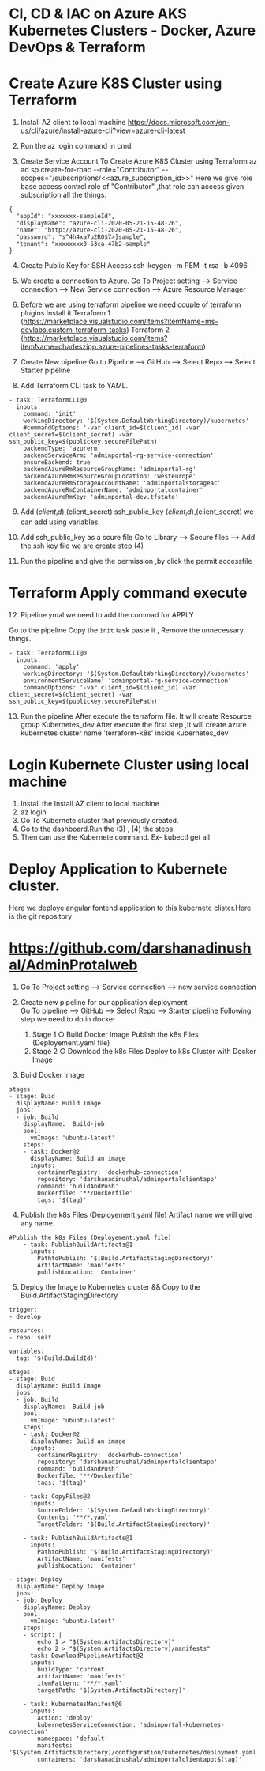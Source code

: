 # CI, CD & IAC on Azure AKS Kubernetes Clusters - Docker, Azure DevOps & Terraform

# Create Azure K8S Cluster using Terraform

1. Install AZ client to local machine
https://docs.microsoft.com/en-us/cli/azure/install-azure-cli?view=azure-cli-latest

2.  Run the az login command in cmd.

3. Create Service Account To Create Azure K8S Cluster using Terraform
az ad sp create-for-rbac --role="Contributor" --scopes="/subscriptions/<<azure_subscription_id>>"
Here we give role base access control  role  of "Contributor" ,that role can access given subscription all the things. 
```
{
  "appId": "xxxxxxx-sampleId",
  "displayName": "azure-cli-2020-05-21-15-48-26",
  "name": "http://azure-cli-2020-05-21-15-48-26",
  "password": "s^4h4xa7u2RO$7>]sample",
  "tenant": "xxxxxxxx0-53ca-47b2-sample"
}
```

4. Create Public Key for SSH Access
ssh-keygen -m PEM -t rsa -b 4096 

5. We create a connection to Azure.
Go To Project setting --> Service connection --> New Service connection --> Azure Resource Manager

6. Before we are using terraform pipeline we need couple of terraform plugins 
Install it
Terraform 1 (https://marketplace.visualstudio.com/items?itemName=ms-devlabs.custom-terraform-tasks)
Terraform 2 (https://marketplace.visualstudio.com/items?itemName=charleszipp.azure-pipelines-tasks-terraform)


7. Create New pipeline 
Go to Pipeline --> GitHub --> Select Repo --> Select Starter pipeline

8. Add Terraform CLI task to YAML.

```
- task: TerraformCLI@0
  inputs:
    command: 'init'
    workingDirectory: '$(System.DefaultWorkingDirectory)/kubernetes'
    #commandOptions: '-var client_id=$(client_id) -var client_secret=$(client_secret) -var ssh_public_key=$(publickey.secureFilePath)'
    backendType: 'azurerm'
    backendServiceArm: 'adminportal-rg-service-connection'
    ensureBackend: true
    backendAzureRmResourceGroupName: 'adminportal-rg'
    backendAzureRmResourceGroupLocation: 'westeurope'
    backendAzureRmStorageAccountName: 'adminportalstorageac'
    backendAzureRmContainerName: 'adminportalcontainer'
    backendAzureRmKey: 'adminportal-dev.tfstate'
```
9. Add $(client_id) ,$(client_secret) ssh_public_key 
$(client_id) ,$(client_secret) we can add using variables

10. Add ssh_public_key as a scure file
    Go to Library --> Secure files  --> Add the ssh key file we are create step (4)
    
11. Run the pipeline and give the permission ,by click the permit accessfile 

# Terraform Apply command execute 
12. Pipeline ymal we need to add the commad for APPLY

Go to the pipeline Copy the `init` task paste it ,
Remove the unnecessary things.
```
- task: TerraformCLI@0
  inputs:
    command: 'apply'
    workingDirectory: '$(System.DefaultWorkingDirectory)/kubernetes'
    environmentServiceName: 'adminportal-rg-service-connection'
    commandOptions: '-var client_id=$(client_id) -var client_secret=$(client_secret) -var ssh_public_key=$(publickey.secureFilePath)'
```    

13. Run the pipeline  After execute the terraform file.
      It will create Resource group Kubernetes_dev
      After execute the first step ,It will create azure kubernetes cluster  name 'terraform-k8s' inside kubernetes_dev
      
# Login Kubernete Cluster using local machine 
   1. Install the Install AZ client to local machine
   2. az login 
   3. Go To Kubernete cluster that previously created.
   4. Go to the dashboard.Run the (3) , (4) the steps.
   5. Then can use the Kubernete command. Ex- kubectl get all 
   
# Deploy  Application to Kubernete cluster. 

Here we deploye angular fontend application to this kubernete clister.Here is the git repository
# https://github.com/darshanadinushal/AdminProtalweb


1. Go To Project setting --> Service connection --> new service connection

2. Create new pipeline for our application deployment     
    Go To pipeline --> GitHub --> Select Repo --> Starter pipeline
    Following step we need to do in docker
      1. Stage 1 
        ○ Build Docker Image 
        Publish the k8s Files (Deployement.yaml file)
      2. Stage 2
		○ Download the k8s Files
     Deploy to k8s Cluster with Docker Image
     
 3. Build Docker Image
```
stages: 
- stage: Buid 
  displayName: Build Image
  jobs:
  - job: Build
    displayName:  Build-job
    pool:
      vmImage: 'ubuntu-latest'
    steps: 
    - task: Docker@2
      displayName: Build an image
      inputs:
        containerRegistry: 'dockerhub-connection'
        repository: 'darshanadinushal/adminportalclientapp'
        command: 'buildAndPush'
        Dockerfile: '**/Dockerfile'
        tags: '$(tag)'
```
4. Publish the k8s Files (Deployement.yaml file)
     Artifact name we will give any name.
```
#Publish the k8s Files (Deployement.yaml file)
    - task: PublishBuildArtifacts@1
      inputs:
        PathtoPublish: '$(Build.ArtifactStagingDirectory)'
        ArtifactName: 'manifests'
        publishLocation: 'Container'
```
5. Deploy the Image to Kubernetes cluster && Copy to the Build.ArtifactStagingDirectory

```
trigger:
- develop

resources:
- repo: self

variables:
  tag: '$(Build.BuildId)'

stages: 
- stage: Buid 
  displayName: Build Image
  jobs:
  - job: Build
    displayName:  Build-job
    pool:
      vmImage: 'ubuntu-latest'
    steps: 
    - task: Docker@2
      displayName: Build an image
      inputs:
        containerRegistry: 'dockerhub-connection'
        repository: 'darshanadinushal/adminportalclientapp'
        command: 'buildAndPush'
        Dockerfile: '**/Dockerfile'
        tags: '$(tag)'

    - task: CopyFiles@2
      inputs:
        SourceFolder: '$(System.DefaultWorkingDirectory)'
        Contents: '**/*.yaml'
        TargetFolder: '$(Build.ArtifactStagingDirectory)'

    - task: PublishBuildArtifacts@1
      inputs:
        PathtoPublish: '$(Build.ArtifactStagingDirectory)'
        ArtifactName: 'manifests'
        publishLocation: 'Container'

- stage: Deploy 
  displayName: Deploy Image
  jobs:
  - job: Deploy
    displayName: Deploy
    pool:
      vmImage: 'ubuntu-latest'
    steps: 
    - script: |
        echo 1 > "$(System.ArtifactsDirectory)"
        echo 2 > "$(System.ArtifactsDirectory)/manifests"
    - task: DownloadPipelineArtifact@2
      inputs:
        buildType: 'current'
        artifactName: 'manifests'
        itemPattern: '**/*.yaml'
        targetPath: '$(System.ArtifactsDirectory)'

    - task: KubernetesManifest@0
      inputs:
        action: 'deploy'
        kubernetesServiceConnection: 'adminportal-kubernetes-connection'
        namespace: 'default'
        manifests: '$(System.ArtifactsDirectory)/configuration/kubernetes/deployment.yaml'
        containers: 'darshanadinushal/adminportalclientapp:$(tag)'
```    
      



    





